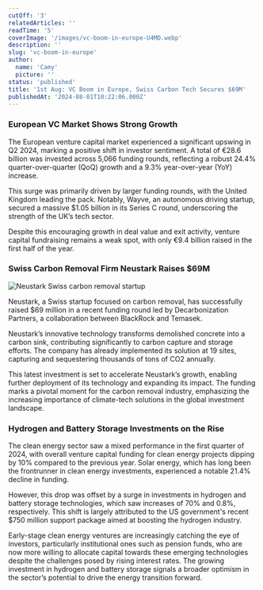 ```yaml
---
cutOff: '3'
relatedArticles: ''
readTime: '5'
coverImage: '/images/vc-boom-in-europe-U4MD.webp'
description: ''
slug: 'vc-boom-in-europe'
author:
  name: 'Camy'
  picture: ''
status: 'published'
title: '1st Aug: VC Boom in Europe, Swiss Carbon Tech Secures $69M'
publishedAt: '2024-08-01T10:22:06.000Z'
---
```


### **European VC Market Shows Strong Growth**

The European venture capital market experienced a significant upswing in Q2 2024, marking a positive shift in investor sentiment. A total of €28.6 billion was invested across 5,066 funding rounds, reflecting a robust 24.4% quarter-over-quarter (QoQ) growth and a 9.3% year-over-year (YoY) increase. 

This surge was primarily driven by larger funding rounds, with the United Kingdom leading the pack. Notably, Wayve, an autonomous driving startup, secured a massive $1.05 billion in its Series C round, underscoring the strength of the UK’s tech sector.

Despite this encouraging growth in deal value and exit activity, venture capital fundraising remains a weak spot, with only €9.4 billion raised in the first half of the year.

### **Swiss Carbon Removal Firm Neustark Raises $69M**

![Neustark Swiss carbon removal startup](/images/vc-boom-in-europe-czMD.webp)

Neustark, a Swiss startup focused on carbon removal, has successfully raised $69 million in a recent funding round led by Decarbonization Partners, a collaboration between BlackRock and Temasek.

Neustark’s innovative technology transforms demolished concrete into a carbon sink, contributing significantly to carbon capture and storage efforts. The company has already implemented its solution at 19 sites, capturing and sequestering thousands of tons of CO2 annually.

This latest investment is set to accelerate Neustark’s growth, enabling further deployment of its technology and expanding its impact. The funding marks a pivotal moment for the carbon removal industry, emphasizing the increasing importance of climate-tech solutions in the global investment landscape.

### **Hydrogen and Battery Storage Investments on the Rise**

The clean energy sector saw a mixed performance in the first quarter of 2024, with overall venture capital funding for clean energy projects dipping by 10% compared to the previous year. Solar energy, which has long been the frontrunner in clean energy investments, experienced a notable 21.4% decline in funding.

However, this drop was offset by a surge in investments in hydrogen and battery storage technologies, which saw increases of 70% and 0.8%, respectively. This shift is largely attributed to the US government's recent $750 million support package aimed at boosting the hydrogen industry.

Early-stage clean energy ventures are increasingly catching the eye of investors, particularly institutional ones such as pension funds, who are now more willing to allocate capital towards these emerging technologies despite the challenges posed by rising interest rates. The growing investment in hydrogen and battery storage signals a broader optimism in the sector’s potential to drive the energy transition forward.